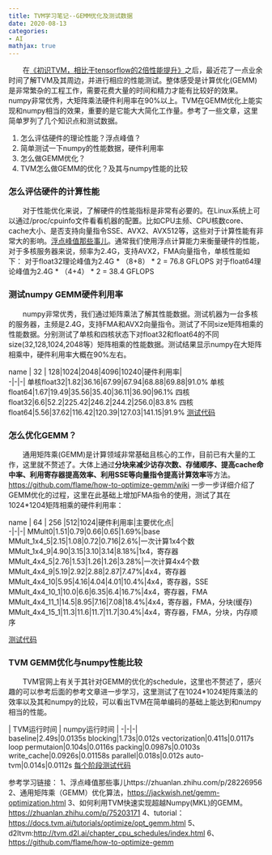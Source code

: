 ```yaml
---
title: TVM学习笔记--GEMM优化及测试数据
date: 2020-08-13
categories:
- AI
mathjax: true
---
```


　　在[《初识TVM，相比于tensorflow的2倍性能提升》](https://zhuanlan.zhihu.com/p/88369758)之后，最近花了一点业余时间了解TVM及其周边，并进行相应的性能测试。整体感受是计算优化(GEMM)是非常繁杂的工程工作，需要花费大量的时间和精力才能有比较好的效果。numpy非常优秀，大矩阵乘法硬件利用率在90%以上。TVM在GEMM优化上能实现和numpy相当的效果，重要的是它能大大简化工作量。参考了一些文章，这里简单罗列了几个知识点和测试数据。
1. 怎么评估硬件的理论性能？浮点峰值？
2. 简单测试一下numpy的性能数据，硬件利用率
3. 怎么做GEMM优化？
4. TVM怎么做GEMM的优化？及其与numpy性能的比较

### 怎么评估硬件的计算性能
　　对于性能优化来说，了解硬件的性能指标是非常有必要的。在Linux系统上可以通过/proc/cpuinfo文件看看机器的配置。比如CPU主频、CPU核数core、cache大小、是否支持向量指令SSE、AVX2、AVX512等，这些对于计算性能有非常大的影响。[浮点峰值那些事儿](https://zhuanlan.zhihu.com/p/28226956)。通常我们使用浮点计算能力来衡量硬件的性能，对于多核服务器来说，频率为2.4G，支持AVX2，FMA向量指令，单核性能如下：
	对于float32理论峰值为2.4G \* （8+8） \* 2  = 76.8 GFLOPS
	对于float64理论峰值为2.4G \* （4+4） \* 2  = 38.4 GFLOPS

### 测试numpy GEMM硬件利用率
　　numpy非常优秀，我们通过矩阵乘法了解其性能数据。测试机器为一台多核的服务器，主频是2.4G，支持FMA和AVX2向量指令。测试了不同size矩阵相乘的性能数据。分别测试了单核和四核状态下对float32和float64的不同size(32,128,1024,2048等）矩阵相乘的性能数据。测试结果显示numpy在大矩阵相乘中，硬件利用率大概在90%左右。

name | 32 | 128|1024|2048|4096|10240|硬件利用率|  
-|-|-|
单核float32|1.82|36.16|67.99|67.94|68.88|69.88|91.0%
单核float64|1.67|19.49|35.56|35.40|36.11|36.90|96.1%
四核float32|6.6|52.2|225.42|246.2|244.2|256.0|83.8%
四核float64|5.56|37.62|116.42|120.39|127.03|141.15|91.9%
[测试代码](https://github.com/wxquare/programming/blob/master/blog/TVM_CPU_schedule/test_numpy_gemm_performance.py)

### 怎么优化GEMM？
　　通用矩阵乘(GEMM)是计算领域非常基础且核心的工作，目前已有大量的工作，这里就不赘述了。大体上通过**分块来减少访存次数、存储顺序、提高cache命中率、利用寄存器提高效率、利用SSE等向量指令提高计算效率**等方法。https://github.com/flame/how-to-optimize-gemm/wiki 一步一步详细介绍了GEMM优化的过程，这里在此基础上增加FMA指令的使用，测试了其在1024*1204矩阵相乘的硬件利用率：

name | 64 | 256 |512|1024|硬件利用率|主要优化点|  
-|-|-|
MMult0|1.51|0.79|0.66|0.65|1.69%|base
MMult_1x4_5|2.15|1.08|0.72|0.716|2.6%|一次计算1x4个数
MMult_1x4_9|4.90|3.15|3.10|3.14|8.18%|1x4，寄存器
MMult_4x4_5|2.76|1.53|1.26|1.26|3.28%|一次计算4x4个数
MMult_4x4_9|5.19|2.92|2.88|2.87|7.47%|4x4，寄存器
MMult_4x4_10|5.95|4.16|4.04|4.01|10.4%|4x4，寄存器，SSE
MMult_4x4_10_1|10.0|6.6|6.35|6.4|16.7%|4x4，寄存器，FMA
MMult_4x4_11_1|14.5|8.95|7.16|7.08|18.4%|4x4，寄存器，FMA，分块(缓存)
MMult_4x4_15_1|11.3|11.6|11.7|11.7|30.4%|4x4，寄存器，FMA，分块，内存顺序

[测试代码](https://github.com/wxquare/programming/tree/master/blog/TVM_CPU_schedule/HowToOptimizeGemm)

### TVM GEMM优化与numpy性能比较
　　TVM官网上有关于其针对GEMM的优化的schedule，这里也不赘述了，感兴趣的可以参考后面的参考文章进一步学习，这里测试了在1024*1024矩阵乘法的效率以及其和numpy的比较，可以看出TVM在简单编码的基础上能达到和numpy相当的性能。

  | TVM运行时间 | numpy运行时间 |
-|-|-|  
baseline|2.49s|0.0135s
blocking|1.73s|0.012s
vectorization|0.411s|0.0117s
loop permutaion|0.104s|0.0116s
packing|0.0987s|0.0103s
write_cache|0.0926s|0.01158s
parallel|0.018s|0.012s
auto-tvm|0.014s|0.0112s
[每个阶段测试代码](https://github.com/wxquare/programming/tree/master/blog/TVM_CPU_schedule/TVM_GEMM)

参考学习链接：
1、浮点峰值那些事儿https://zhuanlan.zhihu.com/p/28226956
2、通用矩阵乘（GEMM）优化算法，https://jackwish.net/gemm-optimization.html
3、如何利用TVM快速实现超越Numpy(MKL)的GEMM。https://zhuanlan.zhihu.com/p/75203171
4、tutorial：https://docs.tvm.ai/tutorials/optimize/opt_gemm.html
5、d2ltvm:http://tvm.d2l.ai/chapter_cpu_schedules/index.html
6、https://github.com/flame/how-to-optimize-gemm